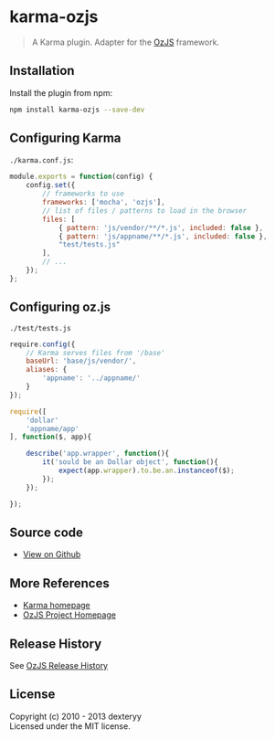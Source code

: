 <!---
layout: intro
title: karma-ozjs
-->

# karma-ozjs

> A Karma plugin. Adapter for the [OzJS](https://github.com/dexteryy/OzJS) framework.

## Installation

Install the plugin from npm:

```sh
npm install karma-ozjs --save-dev
```

## Configuring Karma

`./karma.conf.js`:

```js
module.exports = function(config) {
    config.set({
        // frameworks to use
        frameworks: ['mocha', 'ozjs'],
        // list of files / patterns to load in the browser
        files: [
            { pattern: 'js/vendor/**/*.js', included: false },
            { pattern: 'js/appname/**/*.js', included: false },
            "test/tests.js"
        ],
        // ...
    });
};
```

## Configuring oz.js

`./test/tests.js`

```js
require.config({
    // Karma serves files from '/base'
    baseUrl: 'base/js/vendor/',
    aliases: {
        'appname': '../appname/'
    }
});

require([
    'dollar'
    'appname/app'
], function($, app){

    describe('app.wrapper', function(){
        it('sould be an Dollar object', function(){
            expect(app.wrapper).to.be.an.instanceof($);
        });
    });

});
```

## Source code

* [View on Github](https://github.com/dexteryy/karma-ozjs)

## More References

* [Karma homepage](http://karma-runner.github.io/)
* [OzJS Project Homepage](http://ozjs.org/)

## Release History

See [OzJS Release History](http://ozjs.org/#release)

## License

Copyright (c) 2010 - 2013 dexteryy  
Licensed under the MIT license.


